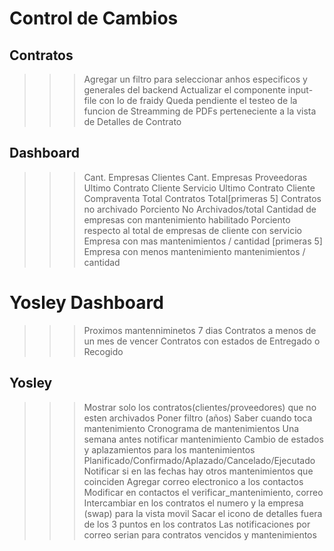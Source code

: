 # Control de Cambios

## Contratos
>>> Agregar un filtro para seleccionar anhos especificos y generales del backend
>>> Actualizar el componente input-file con lo de fraidy
>>> Queda pendiente el testeo de la funcion de Streamming de PDFs perteneciente a la vista de Detalles de Contrato 


## Dashboard
>>> Cant. Empresas Clientes
>>> Cant. Empresas Proveedoras
>>> Ultimo Contrato Cliente Servicio
>>> Ultimo Contrato Cliente Compraventa
>>> Total Contratos
>>> Total[primeras 5] Contratos no archivado
>>> Porciento No Archivados/total
>>> Cantidad de empresas con mantenimiento habilitado
>>> Porciento respecto al total de empresas de cliente con servicio
>>> Empresa con mas mantenimientos / cantidad [primeras 5]
>>> Empresa con menos mantenimiento mantenimientos / cantidad 


# Yosley Dashboard
>>> Proximos mantenniminetos 7 dias
>>> Contratos a menos de un mes de vencer
>>> Contratos con estados de Entregado o Recogido


## Yosley
>>> Mostrar solo los contratos(clientes/proveedores) que no esten archivados
>>> Poner filtro (años)
>>> Saber cuando toca mantenimiento
>>> Cronograma de mantenimientos
>>> Una semana antes notificar mantenimiento
>>> Cambio de estados y aplazamientos para los mantenimientos
>>> Planificado/Confirmado/Aplazado/Cancelado/Ejecutado
>>> Notificar si en las fechas hay otros mantenimientos que coinciden
>>> Agregar correo electronico a los contactos
>>> Modificar en contactos el verificar_mantenimiento, correo
>>> Intercambiar en los contratos el numero y la empresa (swap) para la vista movil
>>> Sacar el icono de detalles fuera de los 3 puntos en los contratos
>>> Las notificaciones por correo serian para contratos vencidos y mantenimientos

